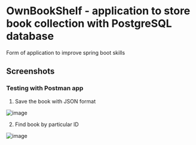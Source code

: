 # OwnBookShelf - application to store book collection with PostgreSQL database
Form of application to improve spring boot skills


## Screenshots
### Testing with Postman app

1) Save the book with JSON format

![image](https://user-images.githubusercontent.com/98978049/188516608-cb0141be-e239-4a19-bda8-d1f5eaf49672.png)

2) Find book by particular ID 

![image](https://user-images.githubusercontent.com/98978049/188516665-1724c91f-4cbb-4f68-a148-073bf2587670.png)
